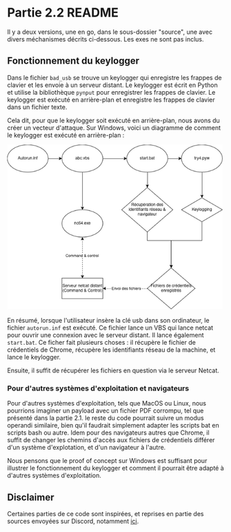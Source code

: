# Partie 2.2 README

Il y a deux versions, une en go, dans le sous-dossier "source", une avec divers méchanismes décrits ci-dessous. Les exes ne sont pas inclus.


## Fonctionnement du keylogger

Dans le fichier `bad_usb` se trouve un keylogger qui enregistre les frappes de clavier et les envoie à un serveur distant. Le keylogger est écrit en Python et utilise la bibliothèque `pynput` pour enregistrer les frappes de clavier. Le keylogger est exécuté en arrière-plan et enregistre les frappes de clavier dans un fichier texte. 

Cela dit, pour que le keylogger soit exécuté en arrière-plan, nous avons du créer un vecteur d'attaque. Sur Windows, voici un diagramme de comment le keylogger est exécuté en arrière-plan :

<img src="./diagram.png" width="500px" alt="diagramme">

En résumé, lorsque l'utilisateur insère la clé usb dans son ordinateur, le fichier `autorun.inf` est exécuté. Ce fichier lance un VBS qui lance netcat pour ouvrir une connexion avec le serveur distant. Il lance également `start.bat`. Ce ficher fait plusieurs choses : il récupère le fichier de crédentiels de Chrome, récupère les identifiants réseau de la machine, et lance le keylogger.

Ensuite, il suffit de récupérer les fichiers en question via le serveur Netcat.

### Pour d'autres systèmes d'exploitation et navigateurs

Pour d'autres systèmes d'exploitation, tels que MacOS ou Linux, nous pourrions imaginer un payload avec un fichier PDF corrompu, tel que présenté dans la partie 2.1. le reste du code pourrait suivre un modus operandi similaire, bien qu'il faudrait simplement adapter les scripts bat en scripts bash ou autre. Idem pour des navigateurs autres que Chrome, il suffit de changer les chemins d'accès aux fichiers de crédentiels différer d'un système d'explotation, et d'un navigateur à l'autre.

Nous pensons que le proof of concept sur Windows est suffisant pour illustrer le fonctionnement du keylogger et comment il pourrait être adapté à d'autres systèmes d'exploitation.

## Disclaimer 

Certaines parties de ce code sont inspirées, et reprises en partie des sources envoyées sur Discord, notamment [ici](https://rajmehta2012.medium.com/introduction-274b4f4f6724).
